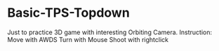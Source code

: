# Basic-TPS-Topdown
Just to practice 3D game with interesting Orbiting Camera. 
Instruction:
Move with AWDS
Turn with Mouse
Shoot with rightclick
